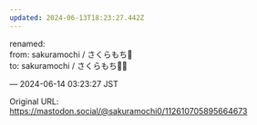 ```yaml
---
updated: 2024-06-13T18:23:27.442Z
---
```


<p>renamed:<br />from: sakuramochi / さくらもち🌸<br />to: sakuramochi / さくらもち🌸🌱</p>

&mdash; 2024-06-14 03:23:27 JST

Original URL: https://mastodon.social/@sakuramochi0/112610705895664673
